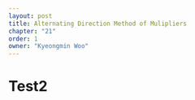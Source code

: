 ```yaml
---
layout: post
title: Alternating Direction Method of Mulipliers
chapter: "21"
order: 1
owner: "Kyeongmin Woo"
---
```


# Test2